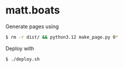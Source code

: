 # matt.boats

Generate pages using
```bash
$ rm -r dist/ && python3.12 make_page.py 0*
```

Deploy with
```bash
$ ./deploy.sh
```